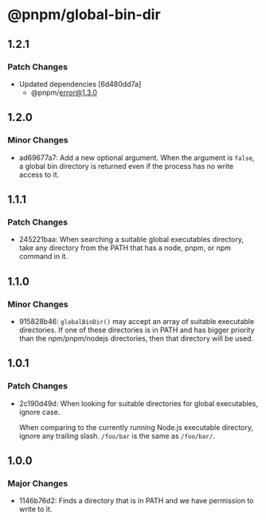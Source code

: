 # @pnpm/global-bin-dir

## 1.2.1

### Patch Changes

- Updated dependencies [6d480dd7a]
  - @pnpm/error@1.3.0

## 1.2.0

### Minor Changes

- ad69677a7: Add a new optional argument. When the argument is `false`, a global bin directory is returned even if the process has no write access to it.

## 1.1.1

### Patch Changes

- 245221baa: When searching a suitable global executables directory, take any directory from the PATH that has a node, pnpm, or npm command in it.

## 1.1.0

### Minor Changes

- 915828b46: `globalBinDir()` may accept an array of suitable executable directories.
  If one of these directories is in PATH and has bigger priority than the
  npm/pnpm/nodejs directories, then that directory will be used.

## 1.0.1

### Patch Changes

- 2c190d49d: When looking for suitable directories for global executables, ignore case.

  When comparing to the currently running Node.js executable directory,
  ignore any trailing slash. `/foo/bar` is the same as `/foo/bar/`.

## 1.0.0

### Major Changes

- 1146b76d2: Finds a directory that is in PATH and we have permission to write to it.
